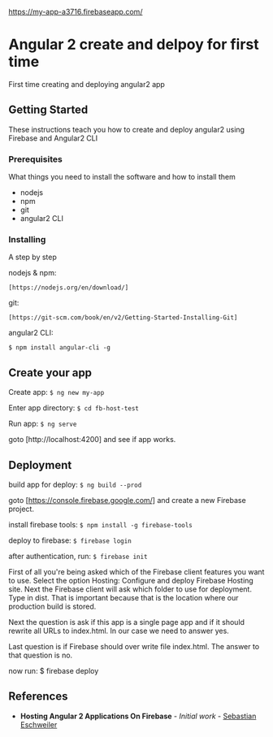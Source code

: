 https://my-app-a3716.firebaseapp.com/

# Angular 2 create and delpoy for first time

First time creating and deploying angular2 app

## Getting Started

These instructions teach you how to create and deploy angular2 using Firebase and Angular2 CLI

### Prerequisites

What things you need to install the software and how to install them

- nodejs
- npm
- git
- angular2 CLI


### Installing

A step by step 

nodejs & npm:
```
[https://nodejs.org/en/download/]
```

git:
```
[https://git-scm.com/book/en/v2/Getting-Started-Installing-Git]
```

angular2 CLI:
```
$ npm install angular-cli -g
```


## Create your app

Create app: 
```$ ng new my-app```

Enter app directory: 
```$ cd fb-host-test```

Run app: 
```$ ng serve```


goto [http://localhost:4200] and see if app works.

## Deployment
build app for deploy:
```$ ng build --prod```

goto [https://console.firebase.google.com/] and create a new Firebase project.

install firebase tools:
 ```$ npm install -g firebase-tools```

deploy to firebase:
```$ firebase login```

after authentication, run:
```$ firebase init```

First of all you're being asked which of the Firebase client features you want to use. Select the option Hosting: Configure and deploy Firebase Hosting site. Next the Firebase client will ask which folder to use for deployment. Type in dist. That is important because that is the location where our production build is stored. 
 
Next the question is ask if this app is a single page app and if it should rewrite all URLs to index.html. In our case we need to answer yes. 
 
Last question is if Firebase should over write file index.html. The answer to that question is no.


now run:
 $ firebase deploy

## References

* **Hosting Angular 2 Applications On Firebase** - *Initial work* - [Sebastian Eschweiler](https://medium.com/codingthesmartway-com-blog/hosting-angular-2-applications-on-firebase-f194688c978d#.gt2pkhomp)

